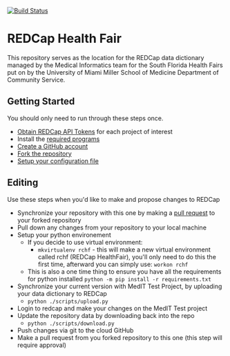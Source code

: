 [![Build Status](https://travis-ci.org/umdocsmedit/RedCapHealthFair.svg?branch=master)](https://travis-ci.org/umdocsmedit/RedCapHealthFair)

# REDCap Health Fair

This repository serves as the location for the REDCap data dictionary managed
by the Medical Informatics team for the South Florida Health Fairs put on by
the University of Miami Miller School of Medicine Department of Community
Service.

## Getting Started
You should only need to run through these steps once.
- [Obtain REDCap API
  Tokens](https://github.com/umdocsmedit/RedCapHealthFair/blob/master/docs/api_tokens.md) for each project of interest
- Install the [required programs](https://github.com/umdocsmedit/RedCapHealthFair/blob/master/docs/required_programs.md)
- [Create a GitHub account](https://github.com/join?source=header-home)
- [Fork the repository](https://github.com/umdocsmedit/RedCapHealthFair/blob/master/docs/fork.md)
- [Setup your configuration
  file](https://github.com/umdocsmedit/RedCapHealthFair/blob/master/docs/config_setup.md)

## Editing
Use these steps when you'd like to make and propose changes to REDCap

- Synchronize your repository with this one by making a [pull
  request](https://github.com/umdocsmedit/RedCapHealthFair/blob/master/docs/pull_request.md) to your
  forked repository
- Pull down any changes from your repository to your local machine
- Setup your python environement
    - If you decide to use virtual environment:
	    - `mkvirtualenv rchf` - this will make a new virtual environment
		  called rchf (REDCap HealthFair), you'll only need to do this the
		  first time, afterward you can simply use: `workon rchf`
	- This is also a one time thing to ensure you have all the requirements
	  for python installed `python -m pip install -r requirements.txt` 
- Synchronize your current version with MedIT Test Project, by uploading your
  data dictionary to REDCap
    - `python ./scripts/upload.py`
- Login to redcap and make your changes on the MedIT Test project
- Update the repository data by downloading back into the repo
    - `python ./scripts/download.py`
- Push changes via git to the cloud GitHub
- Make a pull request from you forked repository to this one (this step will
  require approval)
